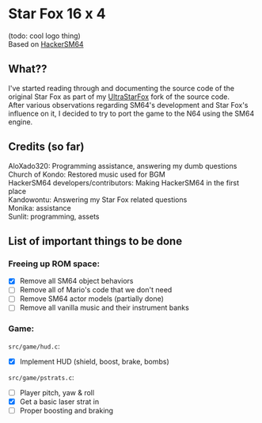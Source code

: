 # Star Fox 16 x 4
(todo: cool logo thing)  
Based on [HackerSM64](https://github.com/HackerN64/HackerSM64)

## What??
I've started reading through and documenting the source code of the original Star Fox as part of my [UltraStarFox](https://github.com/Sunlitspace542/ultrastarfox) fork of the source code.  
After various observations regarding SM64's development and Star Fox's influence on it, I decided to try to port the game to the N64 using the SM64 engine.  

## Credits (so far)
AloXado320: Programming assistance, answering my dumb questions  
Church of Kondo: Restored music used for BGM  
HackerSM64 developers/contributors: Making HackerSM64 in the first place  
Kandowontu: Answering my Star Fox related questions  
Monika: assistance  
Sunlit: programming, assets  

## List of important things to be done

### Freeing up ROM space:
- [X] Remove all SM64 object behaviors
- [ ] Remove all of Mario's code that we don't need 
- [ ] Remove SM64 actor models (partially done)
- [ ] Remove all vanilla music and their instrument banks

### Game:
``src/game/hud.c``:  

- [X] Implement HUD (shield, boost, brake, bombs)  

``src/game/pstrats.c``:  

- [ ] Player pitch, yaw & roll
- [X] Get a basic laser strat in
- [ ] Proper boosting and braking